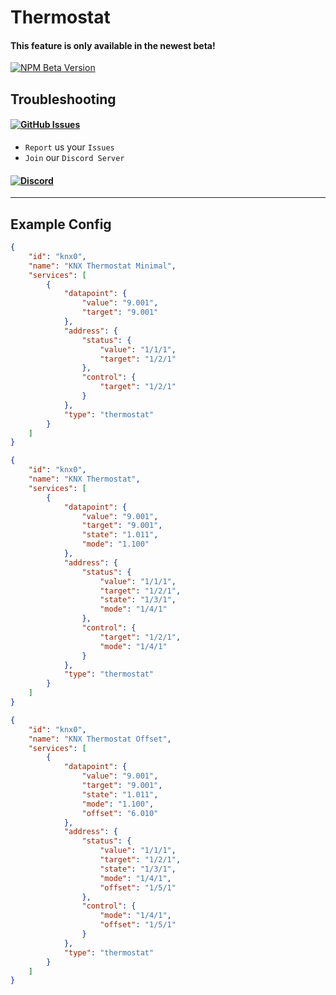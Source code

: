 # Thermostat

#### This feature is only available in the newest beta!
[![NPM Beta Version](https://img.shields.io/npm/v/homebridge-syntex-knx/beta?color=orange&label=beta&style=for-the-badge)](https://www.npmjs.com/package/homebridge-syntex-knx)

## Troubleshooting
#### [![GitHub Issues](https://img.shields.io/github/issues-raw/SynTexDZN/homebridge-syntex-knx?logo=github&style=for-the-badge)](https://github.com/SynTexDZN/homebridge-syntex-knx/issues)
- `Report` us your `Issues`
- `Join` our `Discord Server`
#### [![Discord](https://img.shields.io/discord/442095224953634828?color=5865F2&logoColor=white&label=discord&logo=discord&style=for-the-badge)](https://discord.gg/XUqghtw4DE)


---


## Example Config
```json
{
    "id": "knx0",
    "name": "KNX Thermostat Minimal",
    "services": [
        {
            "datapoint": {
                "value": "9.001",
                "target": "9.001"
            },
            "address": {
                "status": {
                    "value": "1/1/1",
                    "target": "1/2/1"
                },
                "control": {
                    "target": "1/2/1"
                }
            },
            "type": "thermostat"
        }
    ]
}
```
```json
{
    "id": "knx0",
    "name": "KNX Thermostat",
    "services": [
        {
            "datapoint": {
                "value": "9.001",
                "target": "9.001",
                "state": "1.011",
                "mode": "1.100"
            },
            "address": {
                "status": {
                    "value": "1/1/1",
                    "target": "1/2/1",
                    "state": "1/3/1",
                    "mode": "1/4/1"
                },
                "control": {
                    "target": "1/2/1",
                    "mode": "1/4/1"
                }
            },
            "type": "thermostat"
        }
    ]
}
```
```json
{
    "id": "knx0",
    "name": "KNX Thermostat Offset",
    "services": [
        {
            "datapoint": {
                "value": "9.001",
                "target": "9.001",
                "state": "1.011",
                "mode": "1.100",
                "offset": "6.010"
            },
            "address": {
                "status": {
                    "value": "1/1/1",
                    "target": "1/2/1",
                    "state": "1/3/1",
                    "mode": "1/4/1",
                    "offset": "1/5/1"
                },
                "control": {
                    "mode": "1/4/1",
                    "offset": "1/5/1"
                }
            },
            "type": "thermostat"
        }
    ]
}
```